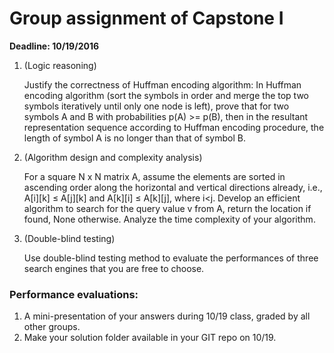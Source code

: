 # Group assignment of Capstone I
**Deadline: 10/19/2016**

1. (Logic reasoning)
  
   Justify the correctness of Huffman encoding algorithm: In Huffman encoding algorithm (sort the symbols in order and merge the top two symbols iteratively until only one node is left), prove that for two symbols A and B with probabilities p(A)    >= p(B), then in the resultant representation sequence according to Huffman encoding procedure, the length of symbol A is    no longer than that of symbol B.

2. (Algorithm design and complexity analysis)

   For a square N x N matrix A, assume the elements are sorted in ascending order along the horizontal and vertical      directions already, i.e., A[i][k] ≤ A[j][k] and A[k][i] ≤ A[k][j], where i<j. Develop an efficient algorithm to search for the query value v from A, return the location if found, None otherwise. Analyze the time complexity of your algorithm.

3. (Double-blind testing)
  
   Use double-blind testing method to evaluate the performances of three search engines that you are free to choose.

### Performance evaluations:
1. A mini-presentation of your answers during 10/19 class, graded by all other groups.
2. Make your solution folder available in your GIT repo on 10/19.

